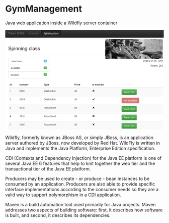 # GymManagement
Java web application inside a Wildfly server container

![alt text](https://github.com/sviejo/gymManagement/blob/master/_readme/screenshot01.png)

Wildfly, formerly known as JBoss AS, or simply JBoss, is an application server authored by JBoss, now developed by Red Hat. WildFly is written in Java and implements the Java Platform, Enterprise Edition specification.

CDI (Contexts and Dependency Injection) for the Java EE platform is one of several Java EE 6 features that help to knit together the web tier and the transactional tier of the Java EE platform.

Producers may be used to create - or produce - bean instances to be consumed by an application. Producers are also able to provide specific interface implementations according to the consumer needs so they are a valid way to support polymorphism in a CDI application.

Maven is a build automation tool used primarily for Java projects. Maven addresses two aspects of building software: first, it describes how software is built, and second, it describes its dependencies.
